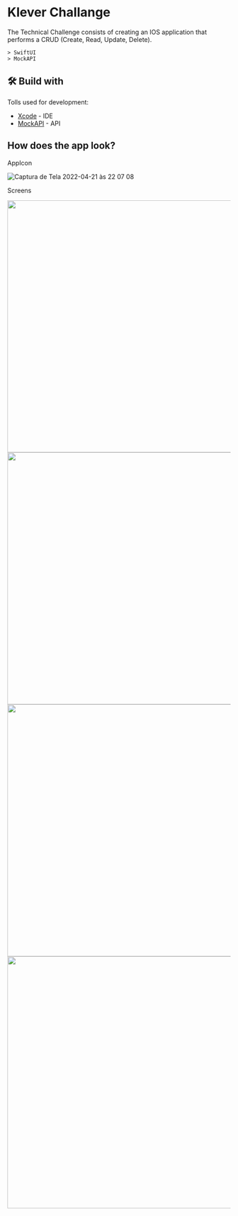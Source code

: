 # Klever Challange
The Technical Challenge consists of creating an IOS application that performs a CRUD (Create, Read, Update, Delete).

```
> SwiftUI
> MockAPI
```

## 🛠️ Build with

Tolls used for development:

* [Xcode](https://developer.apple.com/xcode/) - IDE
* [MockAPI](https://mockapi.io/) - API

## How does the app look?

AppIcon

![Captura de Tela 2022-04-21 às 22 07 08](https://user-images.githubusercontent.com/54004461/164576835-1595415d-707f-40b7-bba0-f3d13e2dfff3.png)

Screens

<img src="https://user-images.githubusercontent.com/54004461/164576923-fdb990c8-9458-41f3-9074-8be1704bc230.png" height="568" /> <img src="https://user-images.githubusercontent.com/54004461/164576932-343ebb9a-ff3b-41e7-ae5b-90a668c37ea5.png" height="568" /> <img src="https://user-images.githubusercontent.com/54004461/164576936-6579d53f-5775-492b-8732-1079af9f6327.png" height="568" /> <img src="https://user-images.githubusercontent.com/54004461/164788794-057e6422-6872-4126-90e4-c5b6f5c108d0.png" height="568" />



